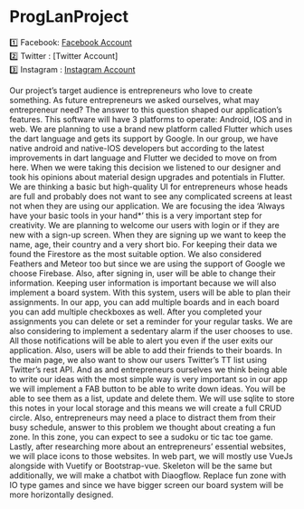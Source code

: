 # ProgLanProject


:one: Facebook: [Facebook Account](https://www.facebook.com/entre.coore.3) <br />
:two: Twitter : [Twitter Account] <br />
:three: Instagram : [Instagram Account](https://www.instagram.com/entrecoore/?hl=tr) <br />

  Our project’s target audience is entrepreneurs who love to create something. As future entrepreneurs we asked ourselves, what may entrepreneur need? The answer to this question shaped our application’s features. This software will have 3 platforms to operate: Android, IOS and in web. We are planning to use a brand new platform called Flutter which uses the dart language and gets its support by Google. In our group, we have native android and native-IOS developers but according to the latest improvements in dart language and Flutter we decided to move on from here. When we were taking this decision we listened to our designer and took his opinions about material design upgrades and potentials in Flutter. We are thinking a basic but high-quality UI for entrepreneurs whose heads are full and probably does not want to see any complicated screens at least not when they are using our application. We are focusing the idea ‘Always have your basic tools in your hand*’ this is a very important step for creativity. We are planning to welcome our users with login or if they are new with a sign-up screen. When they are signing up we want to keep the name, age, their country and a very short bio. For keeping their data we found the Firestore as the most suitable option. We also considered Feathers and Meteor too but since we are using the support of Google we choose Firebase. Also, after signing in, user will be able to change their information. Keeping user information is important because we will also implement a board system. With this system, users will be able to plan their assignments. In our app, you can add multiple boards and in each board you can add multiple checkboxes as well. After you completed your assignments you can delete or set a reminder for your regular tasks. We are also considering to implement a sedentary alarm if the user chooses to use. All those notifications will be able to alert you even if the user exits our application. Also, users will be able to add their friends to their boards. In the main page, we also want to show our users Twitter’s TT list using Twitter’s rest API. And as and entrepreneurs ourselves we think being able to write our ideas with the most simple way is very important so in our app we will implement a FAB button to be able to write down ideas. You will be able to see them as a list, update and delete them. We will use sqlite to store this notes in your local storage and this means we will create a full CRUD circle. Also, entrepreneurs may need a place to distract them from their busy schedule, answer to this problem we thought about creating a fun zone. In this zone, you can expect to see a sudoku or tic tac toe game. Lastly, after researching more about an entrepreneurs’ essential websites, we will place icons to those websites. In web part, we will mostly use VueJs alongside with Vuetify or Bootstrap-vue. Skeleton will be the same but additionally, we will make a chatbot with Diaogflow. Replace fun zone with IO type games and since we have bigger screen our board system will be more horizontally designed. 
